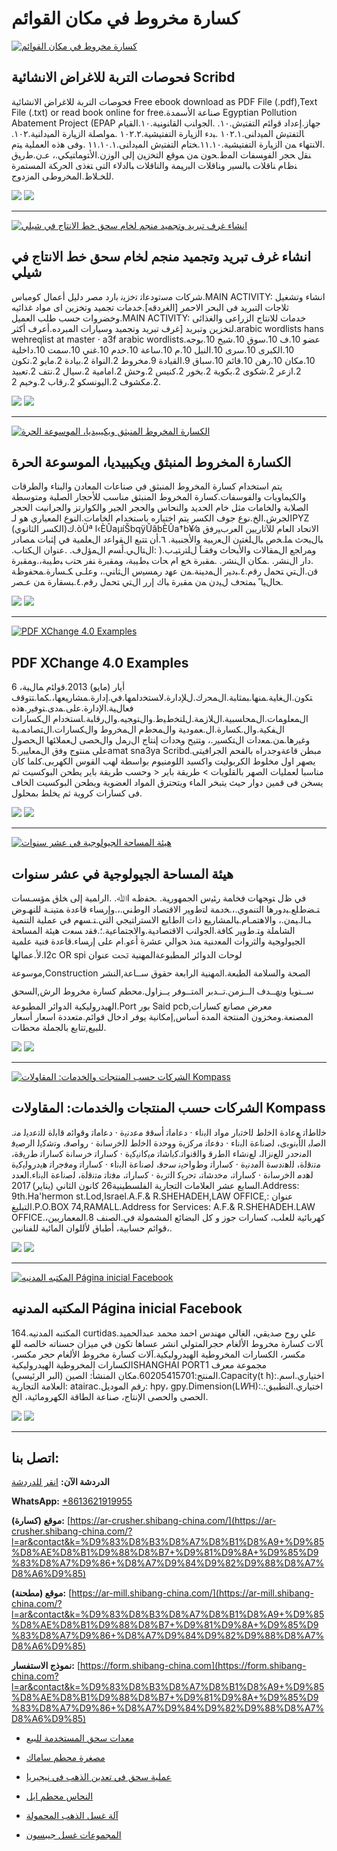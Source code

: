 # كسارة مخروط في مكان القوائم

<a href="https://swt.shibang-china.com/?l=ar&img&k=%D9%83%D8%B3%D8%A7%D8%B1%D8%A9+%D9%85%D8%AE%D8%B1%D9%88%D8%B7+%D9%81%D9%8A+%D9%85%D9%83%D8%A7%D9%86+%D8%A7%D9%84%D9%82%D9%88%D8%A7%D8%A6%D9%85" target="_blank">![كسارة مخروط في مكان القوائم](http://static.shibang-china.com/all-800x300/453.jpg)</a>

## فحوصات التربة للاغراض الانشائية Scribd
فحوصات التربة للاغراض الانشائية Free ebook download as PDF File (.pdf),Text File (.txt) or read book online for free.صناعة الأسمدة Egyptian Pollution Abatement Project (EPAP جهاز.ﺇﻋﺩﺍﺩ ﻗﻭﺍﺌﻡ ﺍﻟﺘﻔﺘﻴﺵ.١٠. .ﺍﻟﺠﻭﺍﻨﺏ ﺍﻟﻘﺎﻨﻭﻨﻴﺔ.١٠.ﺍﻟﻘﻴﺎﻡ ﺎﻟﺘﻔﺘﻴﺵ ﺍﻟﻤﻴﺩﺍﻨﻰ.١٠٢.١ .ﺒﺩﺀ ﺍﻟﺯﻴﺎﺭﺓ ﺍﻟﺘﻔﺘﻴﺸﻴﺔ.١٠٢.٢ .ﻤﻭﺍﺼﻠﺔ ﺍﻟﺯﻴﺎﺭﺓ ﺍﻟﻤﻴﺩﺍﻨﻴﺔ.١٠٢. .ﺍﻻﻨﺘﻬﺎﺀ ﻤﻥ ﺍﻟﺯﻴﺎﺭﺓ ﺍﻟﺘﻔﺘﻴﺸﻴﺔ.١١.١٠.ﺨﺘﺎﻡ ﺍﻟﺘﻔﺘﻴﺵ ﺍﻟﻤﻴﺩﺍﻨﻰ.١١.١٠.١ .ﻭﻓﻰ ﻫﺫﻩ ﺍﻟﻌﻤﻠﻴﺔ ﻴﺘﻡ ﻨﻘل ﺤﺠﺭ ﺍﻟﻔﻭﺴﻔﺎﺕ ﺍﻟﻤﻁ.ﺤﻭﻥ ﻤﻥ ﻤﻭﻗﻊ ﺍﻟﺘﺨﺯﻴﻥ ﺇﻟﻰ ﺍﻟﻭﺯﻥ.ﺍﻷﺘﻭﻤﺎﺘﻴﻜﻲ.، ﻋـﻥ.ﻁﺭﻴﻕ ﻨﻅﺎﻡ ﻨﺎﻗﻼﺕ ﺒﺎﻟﺴﻴﺭ ﻭﻨﺎﻗﻼﺕ ﺍﻟﺒﺭﻴﻤﺔ ﻭﺍﻟﻨﺎﻗﻼﺕ ﺒﺎﻟﺩﻻﺀ ﺍﻟﺘﻰ ﺘﻐﺫﻯ ﺍﻟﺤﺭﻜﺔ ﺍﻟﻤﺴﺘﻤﺭﺓ ﻟﻠﺨـﻼﻁ.ﺍﻟﻤﺨﺭﻭﻁﻰ ﺍﻟﻤﺯﺩﻭﺝ.


<a href="https://whatsapp.shibangsoft.com/WhatsApp.php" target="_blank" title="WhatsApp">![](http://static.shibang-china.com/icon/whatsapp.png)</a> <a href="https://swt.shibang-china.com/?l=ar&icon&k=%D9%83%D8%B3%D8%A7%D8%B1%D8%A9+%D9%85%D8%AE%D8%B1%D9%88%D8%B7+%D9%81%D9%8A+%D9%85%D9%83%D8%A7%D9%86+%D8%A7%D9%84%D9%82%D9%88%D8%A7%D8%A6%D9%85" target="_blank">![](http://static.shibang-china.com/icon/chat-ar.png)</a>

---

<a href="https://swt.shibang-china.com/?l=ar&img&k=%D9%83%D8%B3%D8%A7%D8%B1%D8%A9+%D9%85%D8%AE%D8%B1%D9%88%D8%B7+%D9%81%D9%8A+%D9%85%D9%83%D8%A7%D9%86+%D8%A7%D9%84%D9%82%D9%88%D8%A7%D8%A6%D9%85" target="_blank">![انشاء غرف تبريد وتجميد منجم لخام سحق خط الانتاج في شيلي](http://static.shibang-china.com/all-800x300/1025.jpg)</a>

## انشاء غرف تبريد وتجميد منجم لخام سحق خط الانتاج في شيلي
شركات ﻣﺳﺗﻭﺩﻋﺍﺗ ﺗﺧﺯﻳﻧ ﺑﺍﺭﺩ مصر دليل أعمال كومباس.MAIN ACTIVITY: انشاء وتشغيل ثلاجات التبريد فى البحر الاحمر [الغردقه].خدمات تجميد وتخزين اى مواد غذائيه وخضروات حسب طلب العميل.MAIN ACTIVITY: خدمات للانتاج الزراعى والغذائى لتخزين وتبريد [غرف تبريد وتجميد وسيارات المبرده.أعرف أكثر.arabic wordlists hans wehreqlist at master · a3f arabic wordlists.عضو 10.ف 10.سوق 10.شيخ 10.بوجه 10.الكبرى 10.سرى 10.النيل 10.م 10.ساعة 10.خدم 10.غني 10.سمت 10.داخلية 10.مكان 10.رھن 10.قائم 10.سباق 9.القيادة 9.مخروط 2.النواة 2.بيادة 2.مايو 2.تكون 2.ازعر 2.شكوى 2.بكوية 2.بخور 2.كنيس 2.وحش 2.امامية 2.سيال 2.نتف 2.تعبيد 2.مكشوف 2.اليونسكو 2.رقاب 2.وخيم 2.


<a href="https://whatsapp.shibangsoft.com/WhatsApp.php" target="_blank" title="WhatsApp">![](http://static.shibang-china.com/icon/whatsapp.png)</a> <a href="https://swt.shibang-china.com/?l=ar&icon&k=%D9%83%D8%B3%D8%A7%D8%B1%D8%A9+%D9%85%D8%AE%D8%B1%D9%88%D8%B7+%D9%81%D9%8A+%D9%85%D9%83%D8%A7%D9%86+%D8%A7%D9%84%D9%82%D9%88%D8%A7%D8%A6%D9%85" target="_blank">![](http://static.shibang-china.com/icon/chat-ar.png)</a>

---

<a href="https://swt.shibang-china.com/?l=ar&img&k=%D9%83%D8%B3%D8%A7%D8%B1%D8%A9+%D9%85%D8%AE%D8%B1%D9%88%D8%B7+%D9%81%D9%8A+%D9%85%D9%83%D8%A7%D9%86+%D8%A7%D9%84%D9%82%D9%88%D8%A7%D8%A6%D9%85" target="_blank">![الكسارة المخروط المنبثق ويكيبيديا، الموسوعة الحرة](http://static.shibang-china.com/all-800x300/1184.jpg)</a>

## الكسارة المخروط المنبثق ويكيبيديا، الموسوعة الحرة
يتم استخدام كسارة المخروط المنبثق في صناعات المعادن والبناء والطرقات والكيماويات والفوسفات.كسارة المخروط المنبثق مناسب للأحجار الصلبة ومتوسطة الصلابة والخامات مثل خام الحديد والنحاس والحجر الجير والكوارتز والجرانيت الحجر الجرش.الخ.نوع جوف الكسر يتم اختياره باستخدام الخامات.النوع المعياري هو لـPYZ (الكسر الثانوي)ك.òÜª l‹ÈÛaµíŠbqÿÛâbÈÛa†b¥⁄a الاتحاد العام للآثاريين العربﻴﺭﻓﻕ ﺒﺎﻝﺒﺤﺙ ﻤﻠ.ﺨﺹ ﺒﺎﻝﻠﻐﺘﻴﻥ ﺍﻝﻌﺭﺒﻴﺔ ﻭﺍﻷﺠﻨﺒﻴﺔ. ٦.ﺃﻥ ﺘﺘﺒﻊ ﺍﻝﻘﻭﺍﻋﺩ ﺍﻝﻌﻠﻤﻴﺔ ﻓﻲ ﺇﺜﺒﺎﺕ ﻤﺼﺎﺩﺭ ﻭﻤﺭﺍﺠﻊ ﺍﻝﻤﻘﺎﻻﺕ ﻭﺍﻷﺒﺤﺎﺙ ﻭﻓﻘـﺂ ﻝﻠﺘﺭﺘﻴـﺏ.( :ﺍﻝﺘﺎﻝﻲ.ﺃﺴﻡ ﺍﻝﻤﺅﻝﻑ. .ﻋﻨﻭﺍﻥ ﺍﻝﻜﺘﺎﺏ. .ﺩﺍﺭ ﺍﻝﻨﺸﺭ. .ﻤﻜﺎﻥ ﺍﻝﻨﺸﺭ. .ﻤﻘﺒﺭﺓ ﺨﻊ ﺍﻡ ﺤﺎﺕ ﺒﻁﻴﺒﺔ، ﻭﻤﻘﺒﺭﺓ ﻨﻔﺭ ﺤﺘﺏ ﺒﻁﻴﺒﺔ،.ﻭﻤﻘﺒﺭﺓ ﻗﻥ.ﺍﻝﺘﻲ ﺘﺤﻤل ﺭﻗﻡ.٤.ﺒﺩﻴﺭ ﺍﻝﻤﺩﻴﻨﺔ.ﻤﻥ ﻋﻬﺩ ﺭﻤﺴﻴﺱ ﺍﻝﺜﺎﻨﻲ.، ﻭﻋﻠـﻰ ﻜـﺴﺎﺭﺓ.ﻤﺤﻔﻭﻅﺔ ﺤﺎﻝﻴﺎﹰ ﺒﻤﺘﺤﻑ ﻝﻴﺩﻥ ﻤﻥ ﻤﻘﺒﺭﺓ ﺒﺎﻙ ﺇﺭﺭ ﺍﻝﺘﻲ ﺘﺤﻤل ﺭﻗﻡ.٤.ﺒﺴﻘﺎﺭﺓ ﻤﻥ ﻋـﺼﺭ.


<a href="https://whatsapp.shibangsoft.com/WhatsApp.php" target="_blank" title="WhatsApp">![](http://static.shibang-china.com/icon/whatsapp.png)</a> <a href="https://swt.shibang-china.com/?l=ar&icon&k=%D9%83%D8%B3%D8%A7%D8%B1%D8%A9+%D9%85%D8%AE%D8%B1%D9%88%D8%B7+%D9%81%D9%8A+%D9%85%D9%83%D8%A7%D9%86+%D8%A7%D9%84%D9%82%D9%88%D8%A7%D8%A6%D9%85" target="_blank">![](http://static.shibang-china.com/icon/chat-ar.png)</a>

---

<a href="https://swt.shibang-china.com/?l=ar&img&k=%D9%83%D8%B3%D8%A7%D8%B1%D8%A9+%D9%85%D8%AE%D8%B1%D9%88%D8%B7+%D9%81%D9%8A+%D9%85%D9%83%D8%A7%D9%86+%D8%A7%D9%84%D9%82%D9%88%D8%A7%D8%A6%D9%85" target="_blank">![PDF XChange 4.0 Examples](http://static.shibang-china.com/all-800x300/943.jpg)</a>

## PDF XChange 4.0 Examples
6 أيار (مايو) 2013.ﻗﻭﺍﺌﻡ ﻤﺎﻝﻴﺔ، ﺘﻜﻭﻥ.ﺍﻝﻐﺎﻴﺔ.ﻤﻨﻬﺎ.ﺒﻤﺜﺎﺒﺔ.ﺍﻝﻤﺤﺭﻙ.ﻝﻺﺩﺍﺭﺓ.ﻻﺴﺘﺨﺩﺍﻤﻬﺎ.ﻓﻲ.ﺇﺩﺍﺭﺓ.ﻤﺸﺎﺭﻴﻌﻬﺎ،.ﻜﻤﺎ.ﺘﺘﻭﻗﻑ ﻓﻌﺎﻝﻴﺔ.ﺍﻹﺩﺍﺭﺓ.ﻋﻠﻰ.ﻤﺩﻯ.ﺘﻭﻓﻴﺭ.ﻫﺫﻩ ﺍﻝﻤﻌﻠﻭﻤﺎﺕ.ﺍﻝﻤﺤﺎﺴﺒﻴﺔ.ﺍﻝﻼﺯﻤﺔ.ﻝﻠﺘﺨﻁﻴﻁ.ﻭﺍﻝﺘﻭﺠﻴﻪ.ﻭﺍﻝﺭﻗﺎﺒﺔ.ﺎﺴﺘﺨﺩﺍﻡ ﺍﻝﻜﺴﺎﺭﺍﺕ ﺍﻝﻔﻜﻴﺔ.ﻭﺍﻝ.ﻜﺴﺎﺭﺓ.ﺍﻝ.ﻌﻤﻭﺩﻴﺔ ﻭﺍﻝﻤﺤﻁﻡ ﺍﻝﻤﺨﺭﻭﻁ ﻭﺍﻝﻜﺴﺎﺭﺍﺕ.ﺍﻝﺘﺼﺎﺩﻤ.ﻴﺔ ﻭﻏﻴﺭﻫﺎ.ﻤﻥ.ﻤﻌﺩﺍﺕ ﺍﻝﺘﻜﺴﻴﺭ.، ﻭﺘﺘﻴﺢ ﻭﺤﺩﺍﺕ ﺇﻨﺘﺎﺝ ﺍﻝﺭﻤل ﻭﺍﻝﺤﺼﻰ ﻝﻌﻤﻼﺌﻬﺎ ﺍﻝﺤﺼﻭل ﻋﻠﻰ ﻤﻨﺘﻭﺝ ﻭﻓﻕ ﺍﻝﻤﻌﺎﻴﻴﺭ.5amat sna3ya Scribd.مبطن قاعةوجدراه بالفحم الجرافيتى يصهر اول مخلوط الكربوليت واكسيد اللومنيوم بواسطة لهب القوس الكهربى.كلما كان مناسبا لعمليات الصهر بالقلويات &gt; طريقة باير &lt; وحسب طريقة باير يطحن البوكسيت ثم يسخن فى قمين دوار حيث يتبخر الماء ويتحترق المواد العضوية ويطحن البوكسيت الخاف فى كسارات كروية ثم يخلط بمحلول.


<a href="https://whatsapp.shibangsoft.com/WhatsApp.php" target="_blank" title="WhatsApp">![](http://static.shibang-china.com/icon/whatsapp.png)</a> <a href="https://swt.shibang-china.com/?l=ar&icon&k=%D9%83%D8%B3%D8%A7%D8%B1%D8%A9+%D9%85%D8%AE%D8%B1%D9%88%D8%B7+%D9%81%D9%8A+%D9%85%D9%83%D8%A7%D9%86+%D8%A7%D9%84%D9%82%D9%88%D8%A7%D8%A6%D9%85" target="_blank">![](http://static.shibang-china.com/icon/chat-ar.png)</a>

---

<a href="https://swt.shibang-china.com/?l=ar&img&k=%D9%83%D8%B3%D8%A7%D8%B1%D8%A9+%D9%85%D8%AE%D8%B1%D9%88%D8%B7+%D9%81%D9%8A+%D9%85%D9%83%D8%A7%D9%86+%D8%A7%D9%84%D9%82%D9%88%D8%A7%D8%A6%D9%85" target="_blank">![هيئة المساحة الجيولوجية في عشر سنوات](http://static.shibang-china.com/all-800x300/1200.jpg)</a>

## هيئة المساحة الجيولوجية في عشر سنوات
ﻓﻲ ﻅل ﺘﻭﺠﻬﺎﺕ ﻓﺨﺎﻤﺔ ﺭﺌﻴﺱ ﺍﻟﺠﻤﻬﻭﺭﻴﺔ. .ﺤﻔﻅﻪ ﺍﷲ. .ﺍﻟﺭﺍﻤﻴﺔ ﺇﻟﻰ ﺨﻠﻕ ﻤﺅﺴـﺴﺎﺕ ﺘـﻀﻁﻠﻊ.ﺒﺩﻭﺭﻫﺎ ﺍﻟﺘﻨﻤﻭﻱ.،.ﺨﺩﻤﺔ ﻟﺘﻁﻭﻴﺭ ﺍﻻﻗﺘﺼﺎﺩ ﺍﻟﻭﻁﻨﻲ.،.ﻭﺇﺭﺴﺎﺀ ﻗﺎﻋﺩﺓ ﻤﺘﻴﻨـﺔ ﻟﻠﻨﻬـﻭﺽ ﺒـﺎﻟ.ﻴﻤﻥ.، ﻭﺍﻻﻫﺘﻤـﺎﻡ.ﺒﺎﻟﻤﺸﺎﺭﻴﻊ ﺫﺍﺕ ﺍﻟﻁﺎﺒﻊ ﺍﻻﺴﺘﺭﺍﺘﻴﺠﻲ ﺍﻟﺘﻲ.ﺘ.ﺴﻬﻡ ﻓﻲ ﻋﻤﻠﻴﺔ ﺍﻟﺘﻨﻤﻴﺔ ﺍﻟﺸﺎﻤﻠﺔ ﻭﺘ.ﻁﻭﻴﺭ ﻜﺎﻓﺔ.ﺍﻟﺠﻭﺍﻨﺏ ﺍﻻﻗﺘﺼﺎﺩﻴﺔ.ﻭﺍﻻﺠﺘﻤﺎﻋﻴﺔ.؛.ﻓﻘﺩ ﺴﻌﺕ ﻫﻴﺌﺔ ﺍﻟﻤﺴﺎﺤﺔ ﺍﻟﺠﻴﻭﻟﻭﺠﻴﺔ ﻭﺍﻟﺜﺭﻭﺍﺕ ﺍﻟﻤﻌﺩﻨﻴﺔ ﻤﻨﺫ ﺤﻭﺍﻟﻲ ﻋﺸﺭﺓ ﺃﻋﻭ.ﺍﻡ ﻋﻠﻰ ﺇﺭﺴﺎﺀ.ﻗﺎﻋﺩﺓ ﻓﻨﻴﺔ ﻋﻠﻤﻴﺔ ﻷ.ﻋﻤﺎﻟﻬﺎ.I2c OR spi لوحات الدوائر المطبوعةالمهنية ﲢﺖ ﻋﻨﻮﺍﻥ ﻣﻮﺳﻮﻋﺔ,Construction ﺍﻟﺼﺤﺔ ﻭﺍﻟﺴﻼﻣﺔ ﺍﻟﻄﺒﻌﺔ.ﺍﳌﻬﻨﻴﺔ ﺍﻟﺮﺍﺑﻌﺔ ﺣﻘﻮﻕ ﺳــﺎﻋﺔ,ﺍﻟﻨﺸﺮ ﺳــﻨﻮﻳﺎ ﻭﲠــﺪﻑ ﺍﻟــﺰﻣﻦ.ﺗــﺪﺑﺮ ﺍﳌﺘــﻮﻓﺮ ﻳــﺰﺍﻭﻝ.محطم كسارة مخروط الرش,السحق الهيدروليكية الدوائر المطبوعة.Port بور Said pcb,معرض مصانع كسارات المصنعة.ومخزون المنتجة المدة أساس,إمكانية يوفر ادخال قوائم.متعددة اسعار أسعار للبيع,تتابع بالجملة محطات.


<a href="https://whatsapp.shibangsoft.com/WhatsApp.php" target="_blank" title="WhatsApp">![](http://static.shibang-china.com/icon/whatsapp.png)</a> <a href="https://swt.shibang-china.com/?l=ar&icon&k=%D9%83%D8%B3%D8%A7%D8%B1%D8%A9+%D9%85%D8%AE%D8%B1%D9%88%D8%B7+%D9%81%D9%8A+%D9%85%D9%83%D8%A7%D9%86+%D8%A7%D9%84%D9%82%D9%88%D8%A7%D8%A6%D9%85" target="_blank">![](http://static.shibang-china.com/icon/chat-ar.png)</a>

---

<a href="https://swt.shibang-china.com/?l=ar&img&k=%D9%83%D8%B3%D8%A7%D8%B1%D8%A9+%D9%85%D8%AE%D8%B1%D9%88%D8%B7+%D9%81%D9%8A+%D9%85%D9%83%D8%A7%D9%86+%D8%A7%D9%84%D9%82%D9%88%D8%A7%D8%A6%D9%85" target="_blank">![الشركات حسب المنتجات والخدمات: المقاولات Kompass](http://static.shibang-china.com/all-800x300/1144.jpg)</a>

## الشركات حسب المنتجات والخدمات: المقاولات Kompass
.ﺧﻟﺍﻁﺍﺗ ﻊﻋﺍﺩﺓ ﺍﻟﺧﻟﻁ ﻟﺍﺧﺗﺑﺍﺭ ﻣﻭﺍﺩ ﺍﻟﺑﻧﺍﺀ &middot; ﺩﻋﺍﻣﺍﺗ ﺃﺳﻗﻓ ﻣﻋﺩﻧﻳﺓ &middot; ﺩﻋﺍﻣﺍﺗ ﻭﻗﻭﺍﺋﻣ ﻗﺍﺑﻟﺓ ﻟﻟﺗﻋﺩﻳﻟ ﻣﻧ ﺍﻟﺻﻟﺑ ﺍﻟﺃﺑﻧﻭﺑﻯ، ﻟﺻﻧﺍﻋﺓ ﺍﻟﺑﻧﺍﺀ &middot; ﺩﻓﻋﺍﺗ ﻣﺭﻛﺯﻳﺓ ﻭﻭﺣﺩﺓ ﺍﻟﺧﻟﻁ ﻟﻟﺧﺭﺳﺍﻧﺓ &middot; ﺭﻭﺍﺻﻓ، ﻭﺗﺷﻛﻳﻟ ﺍﻟﺭﺻﻳﻓ ﺍﻟﻣﻧﺣﺩﺭ ﻟﻟﻊﻧﺯﺍﻟ، ﻟﻊﻧﺷﺍﺀ ﺍﻟﻁﺭﻗ ﻭﺍﻟﻗﻧﻭﺍﺗ.ﻛﺑﺍﺷﺍﺗ ﻣﻳﻛﺍﻧﻳﻛﻳﺓ &middot; ﻛﺳﺍﺭﺍﺗ ﺧﺭﺳﺍﻧﺓ ﻛﺳﺍﺭﺍﺗ ﻁﺭﻳﻗﺓ، ﻣﺗﻧﻗﻟﺓ، ﻟﻟﻫﻧﺩﺳﺓ ﺍﻟﻣﺩﻧﻳﺓ &middot; ﻛﺳﺍﺭﺍﺗ ﻭﻁﻭﺍﺣﻳﻧ ﺳﺣﻗ، ﻟﺻﻧﺍﻋﺓ ﺍﻟﺑﻧﺍﺀ &middot; ﻛﺳﺍﺭﺍﺗ ﻭﻣﻓﺟﺭﺍﺗ ﻫﻳﺩﺭﻭﻟﻳﻛﻳﺓ ﻟﻫﺩﻣ ﺍﻟﺧﺭﺳﺍﻧﺓ &middot; ﻛﺳﺍﺭﺍﺗ، ﻣﺧﺩﺷﺍﺗ، ﺗﺣﺭﻳﻛ ﺍﻟﺗﺭﺑﺓ &middot; ﻛﺳﺍﺭﺍﺗ، ﻣﻓﺗﺍﺗ ﻣﺗﻧﻗﻟﺓ، ﻟﺻﻧﺍﻋﺓ ﺍﻟﺑﻧﺍﺀ.العدد السابع عشر العلامات التجارية الفلسطينية26 كانون الثاني (يناير) 2017.Address: 9th.Ha&#39;hermon st.Lod,Israel.A.F.&amp; R.SHEHADEH,LAW OFFICE,: عنوان التبليغ.P.O.BOX 74,RAMALL.Address for Services: A.F.&amp; R.SHEHADEH.LAW OFFICE.كهربائية للعلب، كسارات جوز و كل البضائع المشمولة في.الصنف 8.المعماريين، قوائم حسابية، أطباق لأللوان المائية للفنانين،.


<a href="https://whatsapp.shibangsoft.com/WhatsApp.php" target="_blank" title="WhatsApp">![](http://static.shibang-china.com/icon/whatsapp.png)</a> <a href="https://swt.shibang-china.com/?l=ar&icon&k=%D9%83%D8%B3%D8%A7%D8%B1%D8%A9+%D9%85%D8%AE%D8%B1%D9%88%D8%B7+%D9%81%D9%8A+%D9%85%D9%83%D8%A7%D9%86+%D8%A7%D9%84%D9%82%D9%88%D8%A7%D8%A6%D9%85" target="_blank">![](http://static.shibang-china.com/icon/chat-ar.png)</a>

---

<a href="https://swt.shibang-china.com/?l=ar&img&k=%D9%83%D8%B3%D8%A7%D8%B1%D8%A9+%D9%85%D8%AE%D8%B1%D9%88%D8%B7+%D9%81%D9%8A+%D9%85%D9%83%D8%A7%D9%86+%D8%A7%D9%84%D9%82%D9%88%D8%A7%D8%A6%D9%85" target="_blank">![المكتبه المدنيه Página inicial Facebook](http://static.shibang-china.com/all-800x300/90.jpg)</a>

## المكتبه المدنيه Página inicial Facebook
المكتبه المدنيه.164 curtidas.علي روح صديقي، الغالي مهندس احمد محمد عبدالحميد المتولي انشر عساها تكون في ميزان حسناته خالصه لله‎آلات كسارة مخروط الألغام حجر مكسر، الكسارات المخروطية الهيدروليكية.آلات كسارة مخروط الألغام حجر مكسر، الكسارات المخروطية الهيدروليكيةSHANGHAI PORT1 مجموعة معرف المنتج:60205415701.مكان المنشأ: الصين (البر الرئيسي).Capacity(t h):.اختياري.اسم العلامة التجارية: atairac.رقم الموديل: hpy، gpy.Dimension(L*W*H):.اختياري.التطبيق: الحصى والحصى الإنتاج، صناعة الطاقة الكهرومائية، الخ.


<a href="https://whatsapp.shibangsoft.com/WhatsApp.php" target="_blank" title="WhatsApp">![](http://static.shibang-china.com/icon/whatsapp.png)</a> <a href="https://swt.shibang-china.com/?l=ar&icon&k=%D9%83%D8%B3%D8%A7%D8%B1%D8%A9+%D9%85%D8%AE%D8%B1%D9%88%D8%B7+%D9%81%D9%8A+%D9%85%D9%83%D8%A7%D9%86+%D8%A7%D9%84%D9%82%D9%88%D8%A7%D8%A6%D9%85" target="_blank">![](http://static.shibang-china.com/icon/chat-ar.png)</a>

---
## اتصل بنا:

**الدردشة الآن:** [انقر للدردشة](https://swt.shibang-china.com?l=ar&contact&k=%D9%83%D8%B3%D8%A7%D8%B1%D8%A9+%D9%85%D8%AE%D8%B1%D9%88%D8%B7+%D9%81%D9%8A+%D9%85%D9%83%D8%A7%D9%86+%D8%A7%D9%84%D9%82%D9%88%D8%A7%D8%A6%D9%85)

**WhatsApp:**  [+8613621919955](https://whatsapp.shibangsoft.com/WhatsApp.php)

**موقع (كسارة):** [https://ar-crusher.shibang-china.com/](https://ar-crusher.shibang-china.com/?l=ar&contact&k=%D9%83%D8%B3%D8%A7%D8%B1%D8%A9+%D9%85%D8%AE%D8%B1%D9%88%D8%B7+%D9%81%D9%8A+%D9%85%D9%83%D8%A7%D9%86+%D8%A7%D9%84%D9%82%D9%88%D8%A7%D8%A6%D9%85)

**موقع (مطحنة):** [https://ar-mill.shibang-china.com/](https://ar-mill.shibang-china.com/?l=ar&contact&k=%D9%83%D8%B3%D8%A7%D8%B1%D8%A9+%D9%85%D8%AE%D8%B1%D9%88%D8%B7+%D9%81%D9%8A+%D9%85%D9%83%D8%A7%D9%86+%D8%A7%D9%84%D9%82%D9%88%D8%A7%D8%A6%D9%85)

**نموذج الاستفسار:** [https://form.shibang-china.com](https://form.shibang-china.com?l=ar&contact&k=%D9%83%D8%B3%D8%A7%D8%B1%D8%A9+%D9%85%D8%AE%D8%B1%D9%88%D8%B7+%D9%81%D9%8A+%D9%85%D9%83%D8%A7%D9%86+%D8%A7%D9%84%D9%82%D9%88%D8%A7%D8%A6%D9%85)

* [معدات سحق المستخدمة للبيع](../27/%D9%85%D8%B9%D8%AF%D8%A7%D8%AA%20%D8%B3%D8%AD%D9%82%20%D8%A7%D9%84%D9%85%D8%B3%D8%AA%D8%AE%D8%AF%D9%85%D8%A9%20%D9%84%D9%84%D8%A8%D9%8A%D8%B9.md)

* [مصغرة محطم ساماك](../30/%D9%85%D8%B5%D8%BA%D8%B1%D8%A9%20%D9%85%D8%AD%D8%B7%D9%85%20%D8%B3%D8%A7%D9%85%D8%A7%D9%83.md)

* [عملية سحق في تعدين الذهب في نيجيريا](../30/%D8%B9%D9%85%D9%84%D9%8A%D8%A9%20%D8%B3%D8%AD%D9%82%20%D9%81%D9%8A%20%D8%AA%D8%B9%D8%AF%D9%8A%D9%86%20%D8%A7%D9%84%D8%B0%D9%87%D8%A8%20%D9%81%D9%8A%20%D9%86%D9%8A%D8%AC%D9%8A%D8%B1%D9%8A%D8%A7.md)

* [النحاس محطم ايل](../26/%D8%A7%D9%84%D9%86%D8%AD%D8%A7%D8%B3%20%D9%85%D8%AD%D8%B7%D9%85%20%D8%A7%D9%8A%D9%84.md)

* [آلة غسل الذهب المحمولة](../29/%D8%A2%D9%84%D8%A9%20%D8%BA%D8%B3%D9%84%20%D8%A7%D9%84%D8%B0%D9%87%D8%A8%20%D8%A7%D9%84%D9%85%D8%AD%D9%85%D9%88%D9%84%D8%A9.md)

* [المجموعات غسل جيبسون](../26/%D8%A7%D9%84%D9%85%D8%AC%D9%85%D9%88%D8%B9%D8%A7%D8%AA%20%D8%BA%D8%B3%D9%84%20%D8%AC%D9%8A%D8%A8%D8%B3%D9%88%D9%86.md)